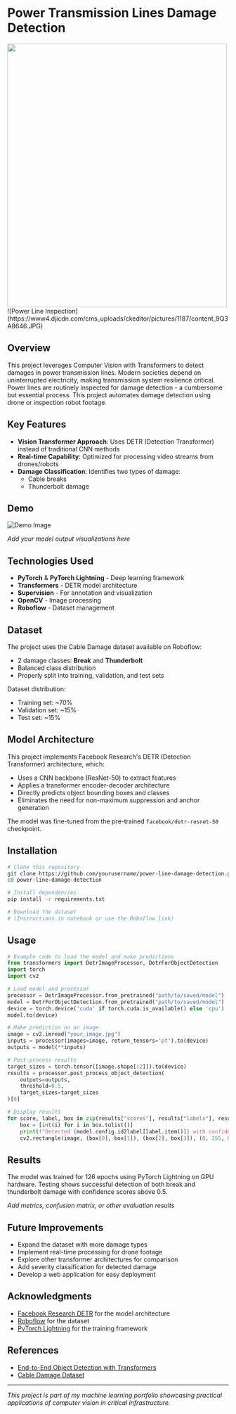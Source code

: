 # Power Transmission Lines Damage Detection

<img src="https://www4.djicdn.com/cms_uploads/ckeditor/pictures/1187/content_9Q3A8646.JPG" width="500" height="600">
![Power Line Inspection](https://www4.djicdn.com/cms_uploads/ckeditor/pictures/1187/content_9Q3A8646.JPG)

## Overview

This project leverages Computer Vision with Transformers to detect damages in power transmission lines. Modern societies depend on uninterrupted electricity, making transmission system resilience critical. Power lines are routinely inspected for damage detection - a cumbersome but essential process. This project automates damage detection using drone or inspection robot footage.

## Key Features

- **Vision Transformer Approach**: Uses DETR (Detection Transformer) instead of traditional CNN methods
- **Real-time Capability**: Optimized for processing video streams from drones/robots
- **Damage Classification**: Identifies two types of damage:
  - Cable breaks
  - Thunderbolt damage

## Demo

![Demo Image](https://www.fortnightly.com/sites/default/files/styles/story_large/public/1604-COL1.jpg?itok=SQyLIVqa)

*Add your model output visualizations here*

## Technologies Used

- **PyTorch** & **PyTorch Lightning** - Deep learning framework
- **Transformers** - DETR model architecture
- **Supervision** - For annotation and visualization
- **OpenCV** - Image processing
- **Roboflow** - Dataset management

## Dataset

The project uses the Cable Damage dataset available on Roboflow:
- 2 damage classes: **Break** and **Thunderbolt**
- Balanced class distribution
- Properly split into training, validation, and test sets

Dataset distribution:
- Training set: ~70%
- Validation set: ~15%
- Test set: ~15%

## Model Architecture

This project implements Facebook Research's DETR (Detection Transformer) architecture, which:

- Uses a CNN backbone (ResNet-50) to extract features
- Applies a transformer encoder-decoder architecture
- Directly predicts object bounding boxes and classes
- Eliminates the need for non-maximum suppression and anchor generation

The model was fine-tuned from the pre-trained `facebook/detr-resnet-50` checkpoint.

## Installation

```bash
# Clone this repository
git clone https://github.com/yourusername/power-line-damage-detection.git
cd power-line-damage-detection

# Install dependencies
pip install -r requirements.txt

# Download the dataset
# (Instructions in notebook or use the Roboflow link)
```

## Usage

```python
# Example code to load the model and make predictions
from transformers import DetrImageProcessor, DetrForObjectDetection
import torch
import cv2

# Load model and processor
processor = DetrImageProcessor.from_pretrained("path/to/saved/model")
model = DetrForObjectDetection.from_pretrained("path/to/saved/model")
device = torch.device('cuda' if torch.cuda.is_available() else 'cpu')
model.to(device)

# Make prediction on an image
image = cv2.imread("your_image.jpg")
inputs = processor(images=image, return_tensors='pt').to(device)
outputs = model(**inputs)

# Post-process results
target_sizes = torch.tensor([image.shape[:2]]).to(device)
results = processor.post_process_object_detection(
    outputs=outputs,
    threshold=0.5,
    target_sizes=target_sizes
)[0]

# Display results
for score, label, box in zip(results["scores"], results["labels"], results["boxes"]):
    box = [int(i) for i in box.tolist()]
    print(f"Detected {model.config.id2label[label.item()]} with confidence {score.item():.2f} at {box}")
    cv2.rectangle(image, (box[0], box[1]), (box[2], box[3]), (0, 255, 0), 2)
```

## Results

The model was trained for 126 epochs using PyTorch Lightning on GPU hardware. Testing shows successful detection of both break and thunderbolt damage with confidence scores above 0.5.

*Add metrics, confusion matrix, or other evaluation results*

## Future Improvements

- Expand the dataset with more damage types
- Implement real-time processing for drone footage
- Explore other transformer architectures for comparison
- Add severity classification for detected damage
- Develop a web application for easy deployment

## Acknowledgments

- [Facebook Research DETR](https://github.com/facebookresearch/detr) for the model architecture
- [Roboflow](https://universe.roboflow.com/roboflow-100/cable-damage/dataset/2) for the dataset
- [PyTorch Lightning](https://www.pytorchlightning.ai/) for the training framework

## References

- [End-to-End Object Detection with Transformers](https://arxiv.org/pdf/2005.12872)
- [Cable Damage Dataset](https://universe.roboflow.com/roboflow-100/cable-damage/dataset/2)

---

*This project is part of my machine learning portfolio showcasing practical applications of computer vision in critical infrastructure.*
